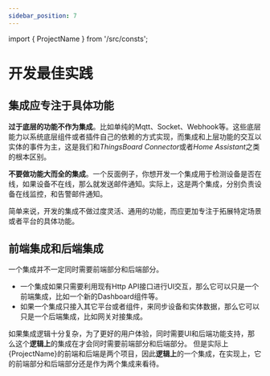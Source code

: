 ```yaml
---
sidebar_position: 7
---
```


import { ProjectName } from '/src/consts';

# 开发最佳实践

## 集成应专注于具体功能
**过于底层的功能不作为集成**。比如单纯的Mqtt、Socket、Webhook等。这些底层能力以系统底层组件或者插件自己的依赖的方式实现，而集成和上层功能的交互以实体的事件为主，这是我们和*ThingsBoard Connector*或者*Home Assistant*之类的根本区别。

**不要做功能大而全的集成**。一个反面例子，你想开发一个集成用于检测设备是否在线，如果设备不在线，那么就发送邮件通知。实际上，这是两个集成，分别负责设备在线监控，和告警邮件通知。

简单来说，开发的集成不做过度灵活、通用的功能，而应更加专注于拓展特定场景或者平台的具体功能。

## 前端集成和后端集成
一个集成并不一定同时需要前端部分和后端部分。
* 一个集成如果只需要利用现有Http API接口进行UI交互，那么它可以只是一个前端集成，比如一个新的Dashboard组件等。
* 如果一个集成只接入其它平台或者组件，来同步设备和实体数据，那么它可以只是一个后端集成，比如网关对接集成。

如果集成逻辑十分复杂，为了更好的用户体验，同时需要UI和后端功能支持，那么这个**逻辑上**的集成在才会同时需要前端部分和后端部分。
但是实际上{ProjectName}的前端和后端是两个项目，因此**逻辑上**的一个集成，在实现上，它的前端部分和后端部分还是作为两个集成来看待。
